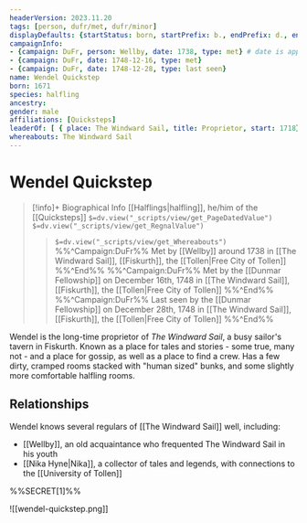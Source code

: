 ```yaml
---
headerVersion: 2023.11.20
tags: [person, dufr/met, dufr/minor]
displayDefaults: {startStatus: born, startPrefix: b., endPrefix: d., endStatus: died}
campaignInfo:
- {campaign: DuFr, person: Wellby, date: 1738, type: met} # date is approx
- {campaign: DuFr, date: 1748-12-16, type: met}
- {campaign: DuFr, date: 1748-12-28, type: last seen}
name: Wendel Quickstep
born: 1671
species: halfling
ancestry:
gender: male
affiliations: [Quicksteps]
leaderOf: [ { place: The Windward Sail, title: Proprietor, start: 1718} ]
whereabouts: The Windward Sail
---
```

# Wendel Quickstep
>[!info]+ Biographical Info
> [[Halflings|halfling]], he/him of the [[Quicksteps]]
> `$=dv.view("_scripts/view/get_PageDatedValue")`
> `$=dv.view("_scripts/view/get_RegnalValue")`
>> `$=dv.view("_scripts/view/get_Whereabouts")`
>> %%^Campaign:DuFr%% Met by [[Wellby]] around 1738 in [[The Windward Sail]], [[Fiskurth]], the [[Tollen|Free City of Tollen]] %%^End%%
>> %%^Campaign:DuFr%% Met by the [[Dunmar Fellowship]] on December 16th, 1748 in [[The Windward Sail]], [[Fiskurth]], the [[Tollen|Free City of Tollen]] %%^End%%
>> %%^Campaign:DuFr%% Last seen by the [[Dunmar Fellowship]] on December 28th, 1748 in [[The Windward Sail]], [[Fiskurth]], the [[Tollen|Free City of Tollen]] %%^End%%

Wendel is the long-time proprietor of *The Windward Sail*, a busy sailor's tavern in Fiskurth. Known as a place for tales and stories - some true, many not - and a place for gossip, as well as a place to find a crew. Has a few dirty, cramped rooms stacked with "human sized" bunks, and some slightly more comfortable halfling rooms. 
## Relationships
Wendel knows several regulars of [[The Windward Sail]] well, including:
- [[Wellby]], an old acquaintance who frequented The Windward Sail in his youth
- [[Nika Hyne|Nika]], a collector of tales and legends, with connections to the [[University of Tollen]]

%%SECRET[1]%%

![[wendel-quickstep.png]]